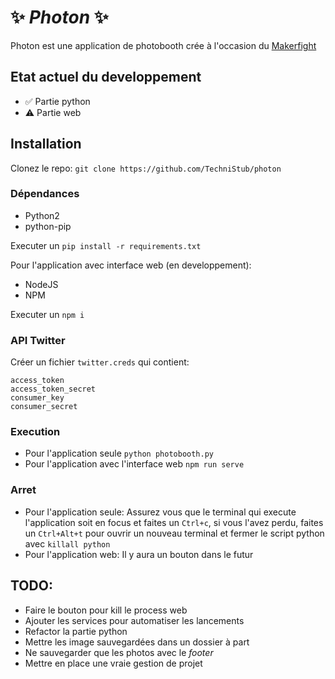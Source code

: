 # ✨ ***Photon*** ✨

Photon est une application de photobooth crée à l'occasion du [Makerfight](https://www.makerfight.fr)

## Etat actuel du developpement

 - ✅ Partie python
 - ⚠️ Partie web 

## Installation

Clonez le repo: `git clone https://github.com/TechniStub/photon`

### Dépendances

 - Python2
 - python-pip

Executer un `pip install -r requirements.txt`

Pour l'application avec interface web (en developpement):
 - NodeJS
 - NPM

Executer un `npm i`

### API Twitter

Créer un fichier `twitter.creds` qui contient:
```
access_token
access_token_secret
consumer_key
consumer_secret
```

### Execution 

 - Pour l'application seule  `python photobooth.py`
 - Pour l'application avec l'interface web  `npm run serve`

### Arret

 - Pour l'application seule: Assurez vous que le terminal qui execute l'application soit en focus et faites un `Ctrl+c`, si vous l'avez perdu, faites un `Ctrl+Alt+t` pour ouvrir un nouveau terminal et fermer le script python avec `killall python`
 - Pour l'application web: Il y aura un bouton dans le futur

## TODO:
 - Faire le bouton pour kill le process web
 - Ajouter les services pour automatiser les lancements
 - Refactor la partie python 
 - Mettre les image sauvegardées dans un dossier à part
 - Ne sauvegarder que les photos avec le *footer*
 - Mettre en place une vraie gestion de projet 